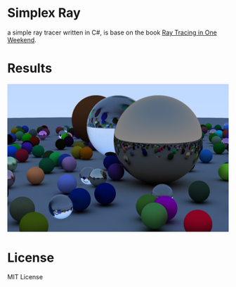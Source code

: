 # Simplex Ray

a simple ray tracer written in C#, is base on the book [Ray Tracing in One Weekend](http://in1weekend.blogspot.com/2016/01/ray-tracing-in-one-weekend.html).

# Results
![Sphere](/images/sphere.png?raw=true)

# License

MIT License